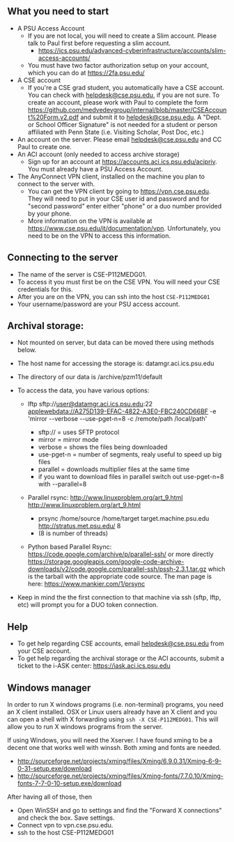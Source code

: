 ## What you need to start
* A PSU Access Account 
  * If you are not local, you will need to create a Slim account. Please talk to Paul first before requesting a slim account.
    * https://ics.psu.edu/advanced-cyberinfrastructure/accounts/slim-access-accounts/
  * You must have two factor authorization setup on your account, which you can do at https://2fa.psu.edu/
* A CSE account
  * If you're a CSE grad student, you automatically have a CSE account. You can check with helpdesk@cse.psu.edu, if you are not sure. To create an account, please work with Paul to complete the form https://github.com/medvedevgroup/internal/blob/master/CSEAccount%20Form.v2.pdf and submit it to helpdesk@cse.psu.edu. A "Dept. or School Officer Signature" is not needed for a student or person affiliated with Penn State (i.e. Visiting Scholar, Post Doc, etc.) 
* An account on the server. Please email helpdesk@cse.psu.edu and CC Paul to create one.
* An ACI account (only needed to access archive storage)
  * Sign up for an account at https://accounts.aci.ics.psu.edu/acipriv. You must already have a PSU Access Account.
* The AnyConnect VPN client, installed on the machine you plan to connect to the server with.
  * You can get the VPN client by going to https://vpn.cse.psu.edu. They will need to put in your CSE user id and password and for "second password" enter either  "phone" or a duo number provided by your phone.
  * More information on the VPN is available at https://www.cse.psu.edu/it/documentation/vpn. Unfortunately, you need to be on the VPN to access this information.

## Connecting to the server

* The name of the server is CSE-P112MEDG01. 
* To access it you must first be on the CSE VPN. You will need your CSE credentials for this.
* After you are on the VPN, you can ssh into the host `CSE-P112MEDG01`
* Your username/password are your PSU access account.
  

## Archival storage: 
* Not mounted on server, but data can be moved there using methods below.
* The host name for accessing the storage is: datamgr.aci.ics.psu.edu
* The directory of our data is /archive/pzm11/default

* To access the data, you have various options:
  * lftp sftp://user@datamgr.aci.ics.psu.edu:22 <applewebdata://A275D139-EFAC-4822-A3E0-FBC240CD66BF> -e 'mirror --verbose --use-pget-n=8 -c /remote/path /local/path'
    * sftp:// = uses SFTP protocol
    * mirror = mirror mode
    * verbose = shows the files being downloaded
    * use-pget-n = number of segments, realy useful to speed up big files
    * parallel = downloads multiplier files at the same time
    * if you want to download files in parallel switch out use-pget-n=8 with --parallel=8


  * Parallel rsync: http://www.linuxproblem.org/art_9.html <http://www.linuxproblem.org/art_9.html>
    * prsync /home/source /home/target target.machine.psu.edu <http://stratus.met.psu.edu/> 8
    * (8 is number of threads)

  * Python based Parallel Rsync: https://code.google.com/archive/p/parallel-ssh/ or more directly https://storage.googleapis.com/google-code-archive-downloads/v2/code.google.com/parallel-ssh/pssh-2.3.1.tar.gz which is the tarball with the appropriate code source. The man page is here: https://www.mankier.com/1/prsync

* Keep in mind the the first connection to that machine via ssh (sftp, lftp, etc) will prompt you for a DUO token 
connection.

## Help
* To get help regarding CSE accounts, email helpdesk@cse.psu.edu from your CSE account.
* To get help regarding the archival storage or the ACI accounts, submit a ticket to the i-ASK center: https://iask.aci.ics.psu.edu


## Windows manager
In order to run X windows programs (i.e. non-terminal) programs, you need an X client installed. OSX or Linux users already have an X client and you can open a shell with X forwarding using  `ssh -X CSE-P112MEDG01`. This will allow you to run X windows programs from the server. 

If using Windows, you will need the Xserver. I have found xming to be a decent one that works well with winssh. Both xming and fonts are needed.
* http://sourceforge.net/projects/xming/files/Xming/6.9.0.31/Xming-6-9-0-31-setup.exe/download
* http://sourceforge.net/projects/xming/files/Xming-fonts/7.7.0.10/Xming-fonts-7-7-0-10-setup.exe/download

After having all of those, then 
* Open WinSSH and go to settings and find the "Forward X connections" and check the box. Save settings.
* Connect vpn to vpn.cse.psu.edu.
* ssh to the host CSE-P112MEDG01

